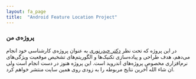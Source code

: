 ```yaml
---
layout: fa_page
title:  "Android Feature Location Project"
---
```


### پروژه‌ی من

در این پروژه که تحت نظر [دکتر حیدرنوری][0] به عنوان پروژه‌ی کارشناسی خود انجام می‌دهم، هدف طراحی و پیاده‌سازی
تکنیک‌ها و الگوریتم‌های تشخیص موقعیت ویژگی‌های نرم‌افزاری مخصوص پروژه‌های اندروید است. این پروژه هنوز در دست
انجام است ولی ان شاء الله آخرین نتایج مربوطه را به زودی روی همین سایت منتشر خواهم کرد.


[0]: http://sharif.edu/~heydarnoori/
[1]: https://github.com/amiraliakbari/static-inspector
[2]: https://github.com/mbostock/d3
[3]: http://arsh.co
[4]: http://www.andreas-dewes.de/code_is_beautiful/
